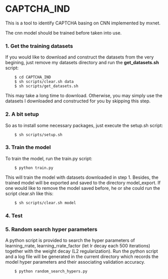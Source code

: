 # CAPTCHA_IND
This is a tool to identify CAPTCHA basing on CNN implemented by mxnet.

The cnn model should be trained before taken into use.

### 1. Get the training datasets
If you would like to download and construct the datasets from the very begining, just remove my datasets directory and run the **get_datasets.sh** script:
```
    $ cd CAPTCHA_IND 
    $ sh scripts/clear.sh data
    $ sh scripts/get_datasets.sh
```
This may take a long time to download. Otherwise, you may simply use the datasets I downloaded and constructed for you by skipping this step.


### 2. A bit setup
So as to install some necessary packages, just execute the setup.sh script:
```
    $ sh scripts/setup.sh
```


### 3. Train the model
To train the model, run the train.py script:
```
    $ python train.py
```
This will train the model with datasets downloaded in step 1. Besides, the trained model will be exported and saved to the directory model_export. If one would like to remove the model saved before, he or she could run the script clear.sh like this:
```
    $ sh scripts/clear.sh model
```


### 4. Test



### 5. Random search hyper parameters 
A python script is provided to search the hyper parameters of learning_rrate, learning_rrate_factor (let lr decay each 500 iterations) together with the weight decay (L2 regularization). Run the python script and a log file will be generated in the current directory which records the model hyper parameters and their associating validation accuracy.
```
    $ python random_search_hypers.py
```
